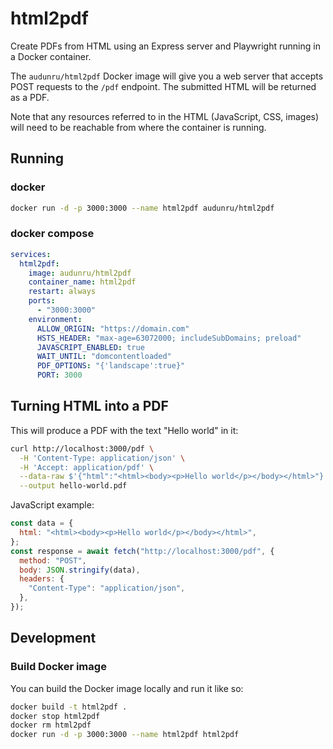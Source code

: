 # html2pdf

Create PDFs from HTML using an Express server and Playwright running in a Docker container.

The `audunru/html2pdf` Docker image will give you a web server that accepts POST requests to the `/pdf` endpoint. The submitted HTML will be returned as a PDF.

Note that any resources referred to in the HTML (JavaScript, CSS, images) will need to be reachable from where the container is running.

## Running

### docker

```bash
docker run -d -p 3000:3000 --name html2pdf audunru/html2pdf
```

### docker compose

```yml
services:
  html2pdf:
    image: audunru/html2pdf
    container_name: html2pdf
    restart: always
    ports:
      - "3000:3000"
    environment:
      ALLOW_ORIGIN: "https://domain.com"
      HSTS_HEADER: "max-age=63072000; includeSubDomains; preload"
      JAVASCRIPT_ENABLED: true
      WAIT_UNTIL: "domcontentloaded"
      PDF_OPTIONS: "{'landscape':true}"
      PORT: 3000
```

## Turning HTML into a PDF

This will produce a PDF with the text "Hello world" in it:

```sh
curl http://localhost:3000/pdf \
  -H 'Content-Type: application/json' \
  -H 'Accept: application/pdf' \
  --data-raw $'{"html":"<html><body><p>Hello world</p></body></html>"}' \
  --output hello-world.pdf
```

JavaScript example:

```js
const data = {
  html: "<html><body><p>Hello world</p></body></html>",
};
const response = await fetch("http://localhost:3000/pdf", {
  method: "POST",
  body: JSON.stringify(data),
  headers: {
    "Content-Type": "application/json",
  },
});
```

## Development

### Build Docker image

You can build the Docker image locally and run it like so:

```bash
docker build -t html2pdf .
docker stop html2pdf
docker rm html2pdf
docker run -d -p 3000:3000 --name html2pdf html2pdf
```
